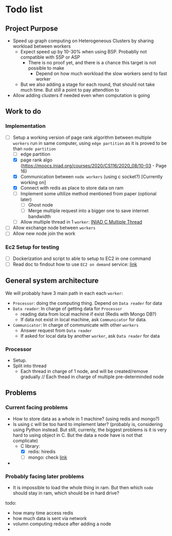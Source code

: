 Todo list
====

## Project Purpose

- Speed up graph computing on Heterogeneous Clusters by sharing workload between workers
  - Expect speed up by 10-30% when using BSP. Probablly not compatible with SSP or ASP 
    - There is no proof yet, and there is a chance this target is not possible to make
      - Depend on how much workload the slow workers send to fast worker
  - But we also adding a stage for each round, that should not take much time. But still a point to pay attendtion to
- Allow adding clusters if needed even when computation is going

## Work to do

### Implementation

- [ ] Setup a working version of page rank algorithm between multiple `workers` run in same computer, using `edge partition` as it is proved to be than `node partition`
  - [ ] edge partition 
  - [x] page rank algo (https://moocs.iniad.org/courses/2020/CS116/2020_08/10-03 - Page 16)
  - [x] Communication between `node workers` (using c socket?) [Currently working on]
  - [x] Connect with redis as place to store data on ram
  - [ ] Implement some ultilize method mentioned from paper (optional later)
    - [ ] Ghost node
    - [ ] Merge multiple request into a bigger one to save internet bandwidth
  - [ ] Allow multiple thread in 1 `worker`: [INIAD C Multiple Thread](https://moocs.iniad.org/courses/2020/CS113/Week-02/Attendance%20for%20Week%202)
- [ ] Allow exchange node between `workers`
- [ ] Allow new node join the work

### Ec2 Setup for testing
- [ ] Dockerization and script to able to setup to EC2 in one command
- [ ] Read doc to findout how to use `EC2 on demand` service: [link](https://aws.amazon.com/ec2/pricing/on-demand/)

## General system architecture

We will probably have 3 main path in each each `worker`:
- `Processor`: doing the computing thing. Depend on `Data reader` for data
- `Data reader`: In charge of getting data for `Processor`
  - reading data from local machine if exist (Redis with Mongo DB?)
  - If data not exist in local machine, ask `Communicator` for data.
- `Communicator`: In charge of communicate with other `workers`
  - Answer request from `Data reader`
  - If asked for local data by another `worker`, ask `Data reader` for data

### Processor

- Setup.
- Split into thread
  - Each thread in charge of 1 node, and will be created/remove gradually // Each thead in charge of multiple pre-determinded node


## Problems
### Current facing problems
- How to store data as a whole in 1 machine? (using redis and mongo?)
- Is using c will be too hard to implement later? (probably is, considering using Python instead. But still, currenly, the biggest problems is it is very hard to using object in C. But the data a node have is not that complicate)
  - C library:
    -  [x] redis: hiredis
    -  [ ] mongo: check [link](https://github.com/mongodb/mongo-c-driver)
- 

### Probably facing later problems

- It is impossible to load the whole thing in ram. But then which `node` should stay in ram, which should be in hard drive?


todo: 
+ how many time access redis
+ how much data is sent via network
+ volumn computing reduce after adding a node
+ 